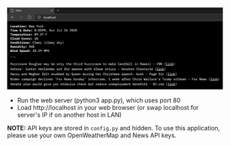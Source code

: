 ![](https://github.com/DanielJPiazza/PiInfo/blob/master/screenshots/screenshot.png?raw=true)

* Run the web server (python3 app.py), which uses port 80
* Load http://localhost in your web browser (or swap localhost for server's IP if on another host in LAN)

**NOTE:** API keys are stored in `config.py` and hidden. To use this application, please use your own OpenWeatherMap and News API keys.
